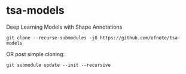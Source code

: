 # tsa-models
Deep Learning Models with Shape Annotations

```
git clone --recurse-submodules -j8 https://github.com/ofnote/tsa-models
```

OR post simple cloning:

```
git submodule update --init --recursive
```
